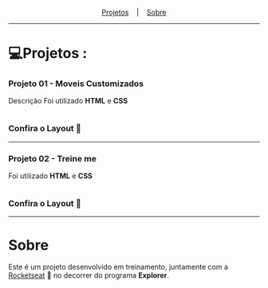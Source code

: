 <div align="center">
<img  src="https://www.rocketseat.com.br/_next/image?url=%2Fassets%2Flogos%2Fexplorer.svg&w=256&q=75"  alt="">
	
<p  align="center">
<a href="#-projeto">Projetos</a>
&nbsp;&nbsp;&nbsp;|&nbsp;&nbsp;&nbsp;
<a  href="#sobre">Sobre</a>
</p>
</div>

---

# 💻Projetos :
### Projeto 01 - Moveis Customizados
<p>Descrição
Foi utilizado <b>HTML</b> e <b>CSS</b>
</p>
<img  src="https://source.unsplash.com/random/300×300"  alt="">

### Confira o Layout  🔖 

---

### Projeto 02 - Treine me
Foi utilizado <b>HTML</b> e <b>CSS</b></p>
<img  src="https://source.unsplash.com/random/300×300"  alt="">
### Confira o Layout  🔖 


---

# Sobre
<p>Este é um projeto desenvolvido em treinamento, juntamente com a 
<a  href="https://www.rocketseat.com.br">Rocketseat</a> 🚀
no decorrer do programa <b>Explorer</b>.
</p>
